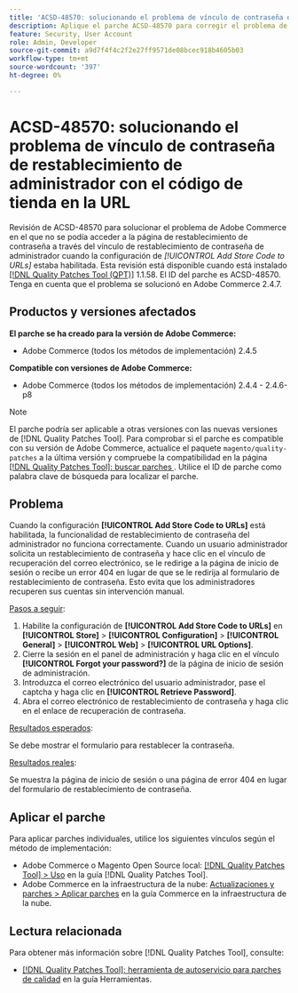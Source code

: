 ```yaml
---
title: 'ACSD-48570: solucionando el problema de vínculo de contraseña de restablecimiento de administrador con el código de tienda en la URL'
description: Aplique el parche ACSD-48570 para corregir el problema de Adobe Commerce en el que no se pudo acceder a la página de restablecimiento de contraseña a través del vínculo de restablecimiento de contraseña de administrador cuando se habilitó la configuración de [!UICONTROL Add Store Code to URLs].
feature: Security, User Account
role: Admin, Developer
source-git-commit: a9d7f4f4c2f2e27ff9571de08bcec918b4605b03
workflow-type: tm+mt
source-wordcount: '397'
ht-degree: 0%

---
```


# ACSD-48570: solucionando el problema de vínculo de contraseña de restablecimiento de administrador con el código de tienda en la URL

Revisión de ACSD-48570 para solucionar el problema de Adobe Commerce en el que no se podía acceder a la página de restablecimiento de contraseña a través del vínculo de restablecimiento de contraseña de administrador cuando la configuración de *[!UICONTROL Add Store Code to URLs]* estaba habilitada. Esta revisión está disponible cuando está instalado [[!DNL Quality Patches Tool (QPT)]](/help/tools/quality-patches-tool/quality-patches-tool-to-self-serve-quality-patches.md) 1.1.58. El ID del parche es ACSD-48570. Tenga en cuenta que el problema se solucionó en Adobe Commerce 2.4.7.

## Productos y versiones afectados

**El parche se ha creado para la versión de Adobe Commerce:**

* Adobe Commerce (todos los métodos de implementación) 2.4.5

**Compatible con versiones de Adobe Commerce:**

* Adobe Commerce (todos los métodos de implementación) 2.4.4 - 2.4.6-p8

>[!NOTE]
>
>El parche podría ser aplicable a otras versiones con las nuevas versiones de [!DNL Quality Patches Tool]. Para comprobar si el parche es compatible con su versión de Adobe Commerce, actualice el paquete `magento/quality-patches` a la última versión y compruebe la compatibilidad en la página [[!DNL Quality Patches Tool]: buscar parches ](https://experienceleague.adobe.com/tools/commerce-quality-patches/index.html?lang=es). Utilice el ID de parche como palabra clave de búsqueda para localizar el parche.

## Problema

Cuando la configuración **[!UICONTROL Add Store Code to URLs]** está habilitada, la funcionalidad de restablecimiento de contraseña del administrador no funciona correctamente.
Cuando un usuario administrador solicita un restablecimiento de contraseña y hace clic en el vínculo de recuperación del correo electrónico, se le redirige a la página de inicio de sesión o recibe un error 404 en lugar de que se le redirija al formulario de restablecimiento de contraseña. Esto evita que los administradores recuperen sus cuentas sin intervención manual.

<u>Pasos a seguir</u>:

1. Habilite la configuración de **[!UICONTROL Add Store Code to URLs]** en **[!UICONTROL Store]** > **[!UICONTROL Configuration]** > **[!UICONTROL General]** > **[!UICONTROL Web]** > **[!UICONTROL URL Options]**.
1. Cierre la sesión en el panel de administración y haga clic en el vínculo **[!UICONTROL Forgot your password?]** de la página de inicio de sesión de administración.
1. Introduzca el correo electrónico del usuario administrador, pase el captcha y haga clic en **[!UICONTROL Retrieve Password]**.
1. Abra el correo electrónico de restablecimiento de contraseña y haga clic en el enlace de recuperación de contraseña.

<u>Resultados esperados</u>:

Se debe mostrar el formulario para restablecer la contraseña.

<u>Resultados reales</u>:

Se muestra la página de inicio de sesión o una página de error 404 en lugar del formulario de restablecimiento de contraseña.

## Aplicar el parche

Para aplicar parches individuales, utilice los siguientes vínculos según el método de implementación:

* Adobe Commerce o Magento Open Source local: [[!DNL Quality Patches Tool] > Uso](/help/tools/quality-patches-tool/usage.md) en la guía [!DNL Quality Patches Tool].
* Adobe Commerce en la infraestructura de la nube: [Actualizaciones y parches > Aplicar parches](https://experienceleague.adobe.com/docs/commerce-cloud-service/user-guide/develop/upgrade/apply-patches.html?lang=es) en la guía Commerce en la infraestructura de la nube.

## Lectura relacionada

Para obtener más información sobre [!DNL Quality Patches Tool], consulte:

* [[!DNL Quality Patches Tool]: herramienta de autoservicio para parches de calidad](/help/tools/quality-patches-tool/quality-patches-tool-to-self-serve-quality-patches.md) en la guía Herramientas.
